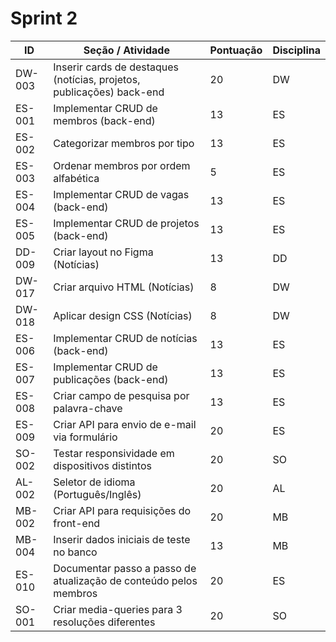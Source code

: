 # Sprint 2

| ID     | Seção / Atividade | Pontuação | Disciplina |
|--------|-------------------|-----------|------------|
| DW-003 | Inserir cards de destaques (notícias, projetos, publicações) back-end | 20 | DW |
| ES-001 | Implementar CRUD de membros (back-end) | 13 | ES |
| ES-002 | Categorizar membros por tipo | 13 | ES |
| ES-003 | Ordenar membros por ordem alfabética | 5  | ES |
| ES-004 | Implementar CRUD de vagas (back-end) | 13 | ES |
| ES-005 | Implementar CRUD de projetos (back-end) | 13 | ES |
| DD-009 | Criar layout no Figma (Notícias) | 13 | DD |
| DW-017 | Criar arquivo HTML (Notícias) | 8  | DW |
| DW-018 | Aplicar design CSS (Notícias) | 8  | DW |
| ES-006 | Implementar CRUD de notícias (back-end) | 13 | ES |
| ES-007 | Implementar CRUD de publicações (back-end) | 13 | ES |
| ES-008 | Criar campo de pesquisa por palavra-chave | 13 | ES |
| ES-009 | Criar API para envio de e-mail via formulário | 20 | ES |
| SO-002 | Testar responsividade em dispositivos distintos | 20 | SO |
| AL-002 | Seletor de idioma (Português/Inglês) | 20 | AL |
| MB-002 | Criar API para requisições do front-end | 20 | MB |
| MB-004 | Inserir dados iniciais de teste no banco | 13 | MB |
| ES-010 | Documentar passo a passo de atualização de conteúdo pelos membros | 20 | ES |
| SO-001 | Criar media-queries para 3 resoluções diferentes | 20 | SO |
